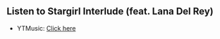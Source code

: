 ## Listen to Stargirl Interlude (feat. Lana Del Rey)
- YTMusic: [Click here](https://music.youtube.com/watch?v=U2TPS-9oMtc)